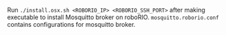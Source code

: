 Run `./install.osx.sh <ROBORIO_IP> <ROBORIO_SSH_PORT>` after making executable to install Mosquitto broker on roboRIO. `mosquitto.roborio.conf` contains configurations for mosquitto broker.